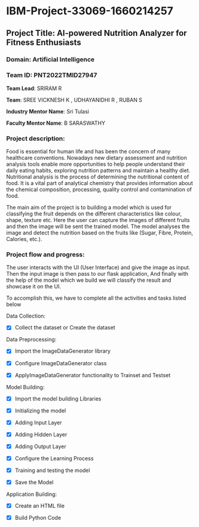 # IBM-Project-33069-1660214257

## Project Title: AI-powered Nutrition Analyzer for Fitness Enthusiasts

### Domain: Artificial Intelligence
### Team ID: PNT2022TMID27947  

**Team Lead**: SRIRAM R

**Team**: SREE VICKNESH K , UDHAYANIDHI R , RUBAN S

**Industry Mentor Name**:	Sri Tulasi

**Faculty Mentor Name**: B SARASWATHY

### Project description:

Food is essential for human life and has been the concern of many healthcare conventions. Nowadays new dietary assessment and nutrition analysis tools enable more opportunities to help people understand their daily eating habits, exploring nutrition patterns and maintain a healthy diet. Nutritional analysis is the process of determining the nutritional content of food. It is a vital part of analytical chemistry that provides information about the chemical composition, processing, quality control and contamination of food.

The main aim of the project is to building a model which is used for classifying the fruit depends on the different characteristics like colour, shape, texture etc. Here the user can capture the images of different fruits and then the image will be sent the trained model. The model analyses the image and detect the nutrition based on the fruits like (Sugar, Fibre, Protein, Calories, etc.).

### Project flow and progress:

The user interacts with the UI (User Interface) and give the image as input.
Then the input image is then pass to our flask application,
And finally with the help of the model which we build we will classify the result and showcase it on the UI.

To accomplish this, we have to complete all the activities and tasks listed below

Data Collection:

- [x] Collect the dataset or Create the dataset

Data Preprocessing:

- [x] Import the ImageDataGenerator library

- [x] Configure ImageDataGenerator class

- [x] ApplyImageDataGenerator functionality to Trainset and Testset

Model Building:

- [x] Import the model building Libraries

- [x] Initializing the model

- [x] Adding Input Layer

- [x] Adding Hidden Layer

- [x] Adding Output Layer

- [x] Configure the Learning Process

- [x] Training and testing the model

- [x] Save the Model

Application Building:

- [x] Create an HTML file

- [x] Build Python Code





